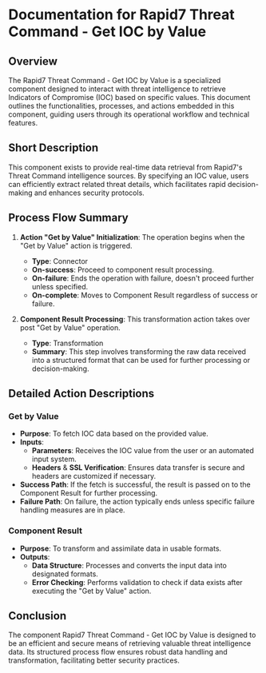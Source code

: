 # Documentation for Rapid7 Threat Command - Get IOC by Value

## Overview
The Rapid7 Threat Command - Get IOC by Value is a specialized component designed to interact with threat intelligence to retrieve Indicators of Compromise (IOC) based on specific values. This document outlines the functionalities, processes, and actions embedded in this component, guiding users through its operational workflow and technical features.

## Short Description
This component exists to provide real-time data retrieval from Rapid7's Threat Command intelligence sources. By specifying an IOC value, users can efficiently extract related threat details, which facilitates rapid decision-making and enhances security protocols.

## Process Flow Summary
1. **Action "Get by Value" Initialization**: The operation begins when the "Get by Value" action is triggered.
   - **Type**: Connector
   - **On-success**: Proceed to component result processing.
   - **On-failure**: Ends the operation with failure, doesn't proceed further unless specified.
   - **On-complete**: Moves to Component Result regardless of success or failure.

2. **Component Result Processing**: This transformation action takes over post "Get by Value" operation.
   - **Type**: Transformation
   - **Summary**: This step involves transforming the raw data received into a structured format that can be used for further processing or decision-making.

## Detailed Action Descriptions
### Get by Value
- **Purpose**: To fetch IOC data based on the provided value.
- **Inputs**:
  - **Parameters**: Receives the IOC value from the user or an automated input system.
  - **Headers** & **SSL Verification**: Ensures data transfer is secure and headers are customized if necessary.
- **Success Path**: If the fetch is successful, the result is passed on to the Component Result for further processing.
- **Failure Path**: On failure, the action typically ends unless specific failure handling measures are in place.

### Component Result
- **Purpose**: To transform and assimilate data in usable formats.
- **Outputs**:
  - **Data Structure**: Processes and converts the input data into designated formats.
  - **Error Checking**: Performs validation to check if data exists after executing the "Get by Value" action. 

## Conclusion
The component Rapid7 Threat Command - Get IOC by Value is designed to be an efficient and secure means of retrieving valuable threat intelligence data. Its structured process flow ensures robust data handling and transformation, facilitating better security practices.


